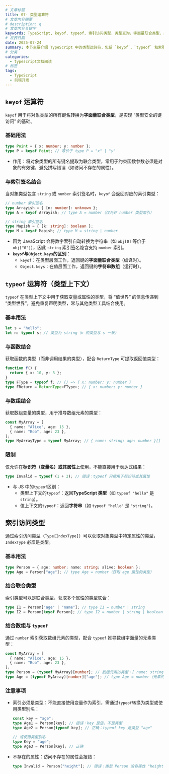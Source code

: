 ```yaml
---
# 文章标题
title: 07- 类型运算符
# 文章内容摘要
# description: q
# 文章内容关键字
keywords: TypeScript, keyof, typeof, 索引访问类型，类型查询，字面量联合类型，类型安全
# 发表日期
date: 2025-07-24
summary: 本节主要介绍 TypeScript 中的类型运算符，包括 `keyof`、`typeof` 和索引访问类型，以及它们在类型查询和类型推导中的应用。
# 分类
categories:
  - typescript文档阅读
# 标签
tags:
  - TypeScript
  - 前端开发
---
```


## `keyof` 运算符

`keyof` 用于将对象类型的所有键名转换为**字面量联合类型**，是实现 “类型安全的键访问” 的基础。

### 基础用法

```ts
type Point = { x: number; y: number };
type P = keyof Point; // 等价于 type P = "x" | "y"
```

- 作用：将对象类型的所有键名提取为联合类型，常用于约束函数参数必须是对象的有效键，避免拼写错误（如访问不存在的属性）。

### 与索引签名结合

当对象类型包含 `string` 或 `number` 索引签名时，`keyof` 会返回对应的索引类型：

```ts
// number 索引签名
type Arrayish = { [n: number]: unknown };
type A = keyof Arrayish; // type A = number（仅允许 number 类型索引）

// string 索引签名
type Mapish = { [k: string]: boolean };
type M = keyof Mapish; // type M = string | number
```

- 因为 JavaScript 会将数字索引自动转换为字符串（如 `obj[0]` 等价于 `obj["0"]`），因此 `string` 索引签名隐含支持 `number` 索引。
- **`keyof`与`Object.keys`的区别**：
  - `keyof`：在类型层面工作，返回键的**字面量联合类型**（编译时）。
  - `Object.keys`：在值层面工作，返回键的**字符串数组**（运行时）。

## `typeof` 运算符（类型上下文）

`typeof` 在类型上下文中用于获取变量或属性的类型，将 “值世界” 的信息传递到 “类型世界”，避免重复声明类型，常与其他类型工具结合使用。

### 基本用法

```ts
let s = "hello";
let n: typeof s; // 类型为 string（n 的类型与 s 一致）
```

### 与函数结合

获取函数的类型（而非调用结果的类型），配合 `ReturnType` 可提取返回值类型：

```ts
function f() {
  return { x: 10, y: 3 };
}
type FType = typeof f; // () => { x: number; y: number }
type FReturn = ReturnType<FType>; // { x: number; y: number }
```

### 与数组结合

获取数组变量的类型，用于推导数组元素的类型：

```ts
const MyArray = [
  { name: "Alice", age: 15 },
  { name: "Bob", age: 23 },
];
type MyArrayType = typeof MyArray; // { name: string; age: number }[]
```

### 限制

仅允许在**标识符（变量名）或其属性**上使用，不能直接用于表达式结果：

```ts
type Invalid = typeof (1 + 2); // 错误：typeof 只能用于标识符或其属性
```

- 与 JS 中的`typeof`区别：
  - 类型上下文的`typeof`：返回**TypeScript 类型**（如 `typeof "hello"` 是 `string`）。
  - 值上下文的`typeof`：返回**字符串**（如 `typeof "hello"` 是 `"string"`）。

## 索引访问类型

通过索引访问类型（`Type[IndexType]`）可以获取对象类型中特定属性的类型，`IndexType` 必须是类型。

### 基本用法

```ts
type Person = { age: number; name: string; alive: boolean };
type Age = Person["age"]; // type Age = number（获取 age 属性的类型）
```

### 结合联合类型

索引类型可以是联合类型，获取多个属性的类型联合：

```ts
type I1 = Person["age" | "name"]; // type I1 = number | string
type I2 = Person[keyof Person]; // type I2 = number | string | boolean（等价于所有属性类型的联合）
```

### 结合数组与 `typeof`

通过 `number` 索引获取数组元素的类型，配合 `typeof` 推导数组字面量的元素类型：

```ts
const MyArray = [
  { name: "Alice", age: 15 },
  { name: "Bob", age: 23 },
];
type Person = (typeof MyArray)[number]; // 数组元素的类型：{ name: string; age: number }
type Age = (typeof MyArray)[number]["age"]; // type Age = number（元素的 age 属性类型）
```

### 注意事项

- 索引必须是类型：不能直接使用变量作为索引，需通过`typeof`转换为类型或使用类型别名：

  ```ts
  const key = "age";
  type Age1 = Person[key]; // 错误：key 是值，不是类型
  type Age2 = Person[typeof key]; // 正确：typeof key 是类型 "age"

  // 或使用类型别名
  type Key = "age";
  type Age3 = Person[Key]; // 正确
  ```

- 不存在的属性：访问不存在的属性会报错：

  ```ts
  type Invalid = Person["height"]; // 错误：类型 Person 没有属性 "height"
  ```
